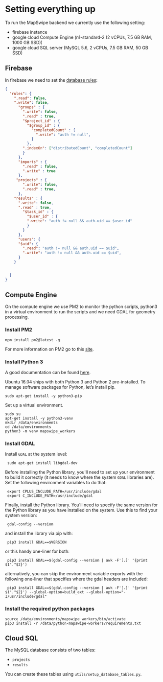 # Setting everything up
To run the MapSwipe backend we currently use the following setting:
* firebase instance
* google cloud Compute Engine (n1-standard-2 (2 vCPUs, 7.5 GB RAM, 1000 GB SSD))
* google cloud SQL server (MySQL 5.6, 2 vCPUs, 7.5 GB RAM, 50 GB SSD)

## Firebase
In firebase we need to set the [database rules](https://console.firebase.google.com/project/_/database/msf-mapswipe/rules):

```json
{
  "rules": {
    ".read": false,
    ".write": false,
      "groups" : {
        ".write": false,
        ".read" : true,
        "$project_id" : {
          "$group_id" : {
            "completedCount" : {
              ".write": "auth != null",
            }
          },
        ".indexOn": ["distributedCount", "completedCount"]
        }
      },
      "imports" : {
        ".read" : false,
        ".write" : true
      },
     "projects" : {
        ".write": false,
        ".read" : true,
      },
    "results" : {
      ".write": false,
      ".read" : true,
        "$task_id" : {
          "$user_id" : {
          ".write": "auth != null && auth.uid == $user_id"
          }
        }
      },
      "users": {
      "$uid": {
        ".read": "auth != null && auth.uid == $uid",
        ".write": "auth != null && auth.uid == $uid",
      }
    }


  }
}
```

## Compute Engine
On the compute engine we use PM2 to monitor the python scripts, python3 in a virtual environment to run the scripts and we need GDAL for geometry processing.

### Install PM2
```
npm install pm2@latest -g
```

For more information on PM2 go to this [site](http://pm2.keymetrics.io/docs/usage/quick-start/).

### Install Python 3
A good documentation can be found [here](https://www.digitalocean.com/community/tutorials/how-to-install-python-3-and-set-up-a-local-programming-environment-on-ubuntu-16-04).

Ubuntu 16.04 ships with both Python 3 and Python 2 pre-installed. To manage software packages for Python, let’s install pip.

`sudo apt-get install -y python3-pip`

Set up a virtual environment.

```
sudo su
apt-get install -y python3-venv
mkdir /data/environments
cd /data/environments
python3 -m venv mapswipe_workers
```

### Install GDAL

Install `GDAL` at the system level:

     sudo apt-get install libgdal-dev

 Before installing the Python library, you'll need to set up your environment to build it correctly (it needs to know where the system `GDAL` libraries are). Set the following environment variables to do that:

     export CPLUS_INCLUDE_PATH=/usr/include/gdal
     export C_INCLUDE_PATH=/usr/include/gdal

 Finally, install the Python library. You'll need to specify the same version for the Python library as you have installed on the system. Use this to find your system version:

     gdal-config --version

 and install the library via pip with:

     pip3 install GDAL==$VERSION

 or this handy one-liner for both:

     pip3 install GDAL==$(gdal-config --version | awk -F'[.]' '{print $1"."$2}')


 alternatively, you can skip the environment variable exports with the following one-liner that specifies where the gdal headers are included:

     pip3 install GDAL==$(gdal-config --version | awk -F'[.]' '{print $1"."$2}') --global-option=build_ext --global-option="-I/usr/include/gdal"


### Install the required python packages
```
source /data/environments/mapswipe_workers/bin/activate
pip3 install -r /data/python-mapswipe-workers/requirements.txt
```

## Cloud SQL
The MySQL database consists of two tables:
* `projects`
* `results`

You can create these tables using `utils/setup_database_tables.py`.

